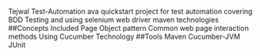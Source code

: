 Tejwal Test-Automation
ava quickstart project for test automation covering BDD Testing and using selenium web driver maven technologies 
##Concepts Included
Page Object pattern
Common web page interaction methods
Using Cucumber Technology
##Tools
Maven
Cucumber-JVM
JUnit
